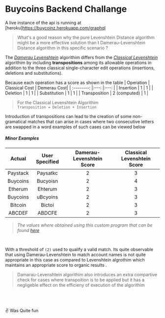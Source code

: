 # Buycoins Backend Challange

A live instance of the api is running at 
[heroku]https://buycoinz.herokuapp.com/graphql<br/>


> What's a good reason why the pure Levenshtein Distance algorithm might be a more effective solution than t
> Damerau–Levenshtein Distance algorithm in this specific scenario ?

The *[Damerau Levenshtein](https://en.wikipedia.org/wiki/Damerau%E2%80%93Levenshtein_distance)* algorithim differs from the *[Classical Levenshtein](https://en.wikipedia.org/wiki/Damerau%E2%80%93Levenshtein_distance)* algorithim by including __transpositions__
among its allowable operations in addition to the three classical single-character 
edit operations (insertions, deletions and substitutions).


Because each operation has a score as shown in the table
| Operation     | Classical Cost  | Demerau Cost|
| :--------:    |:---:            |:---: |
| Insertion     | 1               | 1    |
| Deletion      | 1               | 1    |
| Substitution  | 1               | 1    |
| Transposition | 2 (computed)    | 1    |


> For the Classical Levenshtein Algorithim   
> ``Transposition = Deletion + Insertion``


Introduction of transpositions can lead to the creation of some non-gramatical matches
that can arise in cases where two consecutive letters are swapped in
a word examples of such cases can be viewed below


##### Minor Examples

|Actual    | User Specified  | Damerau-Levenshtein Score | Classical Levenshtein Score |
|:-------: | :-------------: |      :-----------:        |       :---------:      |
|Paystack  | Paysatkc        | 2                         | 3                      |
|Buycoins  | Bucyoisn        | 2                         | 4                      |
|Etherum   | Ehterum         | 2                         | 3                      |
|Buycoins  | uBcyoins        | 2                         | 3                      |
|Bitcoin   | Bictoi          | 2                         | 3                      |
|ABCDEF    | ABDCFE          | 2                         | 3                      |

> *The values where obtained using this custom program that can be found [here](https://gist.github.com/CreamyMilk/d3cf06bc380411e1ab8fd87cd425c25b)*


<br />

With a threshold of  ` (2) ` used to qualify a valid match.
Its quite observable that using Damerau-Levenshtein to match account names is not quite appropriate in this case
as compared to Levenshtein algrothim which maintains an appropriate score to organic results .


>Damarau-Levenshtein algorithim also introduces an extra compartive check for cases where transpoition is to be applied
>but it has a negligeble effect on the efficieny of execution of the algorithim



<br />
<br />
<br />
✌️ Was Quite fun 
